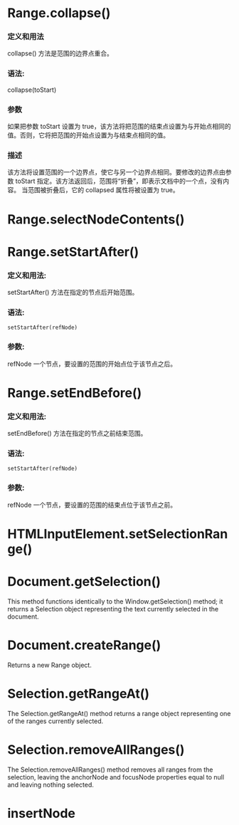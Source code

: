 # Range.collapse()
### 定义和用法
collapse() 方法是范围的边界点重合。

### 语法:
collapse(toStart)

### 参数
如果把参数 toStart 设置为 true，该方法将把范围的结束点设置为与开始点相同的值。否则，它将把范围的开始点设置为与结束点相同的值。

### 描述
该方法将设置范围的一个边界点，使它与另一个边界点相同。要修改的边界点由参数 toStart 指定。该方法返回后，范围将“折叠”，即表示文档中的一个点，没有内容。
当范围被折叠后，它的 collapsed 属性将被设置为 true。

# Range.selectNodeContents()



# Range.setStartAfter()
### 定义和用法:
setStartAfter() 方法在指定的节点后开始范围。

### 语法:

    setStartAfter(refNode)

### 参数:
refNode	一个节点，要设置的范围的开始点位于该节点之后。


# Range.setEndBefore()
### 定义和用法:
setEndBefore() 方法在指定的节点之前结束范围。

### 语法:

    setStartAfter(refNode)

### 参数:
refNode	一个节点，要设置的范围的结束点位于该节点之前。



# HTMLInputElement.setSelectionRange()


# Document.getSelection()
This method functions identically to the Window.getSelection() method; 
it returns a Selection object representing the text currently selected in the document.

# Document.createRange()
Returns a new Range object.

# Selection.getRangeAt()
The Selection.getRangeAt() method returns a range object representing one of the ranges currently selected.

# Selection.removeAllRanges()
The Selection.removeAllRanges() method removes all ranges from the selection, 
leaving the anchorNode and focusNode properties equal to null and leaving nothing selected.

# insertNode

